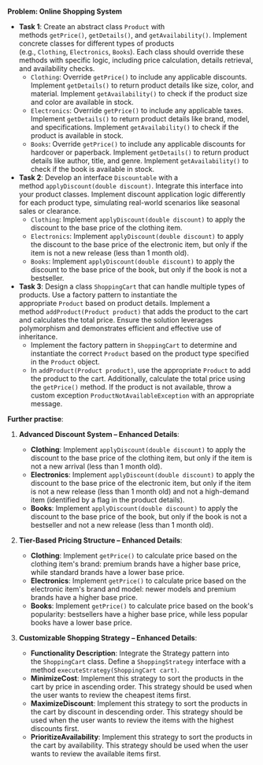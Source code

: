 **Problem: Online Shopping System**

- **Task 1**: Create an abstract class `Product` with methods `getPrice()`, `getDetails()`, and `getAvailability()`. Implement concrete classes for different types of products (e.g., `Clothing`, `Electronics`, `Books`). Each class should override these methods with specific logic, including price calculation, details retrieval, and availability checks.
    - `Clothing`: Override `getPrice()` to include any applicable discounts. Implement `getDetails()` to return product details like size, color, and material. Implement `getAvailability()` to check if the product size and color are available in stock.
    - `Electronics`: Override `getPrice()` to include any applicable taxes. Implement `getDetails()` to return product details like brand, model, and specifications. Implement `getAvailability()` to check if the product is available in stock.
    - `Books`: Override `getPrice()` to include any applicable discounts for hardcover or paperback. Implement `getDetails()` to return product details like author, title, and genre. Implement `getAvailability()` to check if the book is available in stock.
- **Task 2**: Develop an interface `Discountable` with a method `applyDiscount(double discount)`. Integrate this interface into your product classes. Implement discount application logic differently for each product type, simulating real-world scenarios like seasonal sales or clearance.
    - `Clothing`: Implement `applyDiscount(double discount)` to apply the discount to the base price of the clothing item.
    - `Electronics`: Implement `applyDiscount(double discount)` to apply the discount to the base price of the electronic item, but only if the item is not a new release (less than 1 month old).
    - `Books`: Implement `applyDiscount(double discount)` to apply the discount to the base price of the book, but only if the book is not a bestseller.
- **Task 3**: Design a class `ShoppingCart` that can handle multiple types of products. Use a factory pattern to instantiate the appropriate `Product` based on product details. Implement a method `addProduct(Product product)` that adds the product to the cart and calculates the total price. Ensure the solution leverages polymorphism and demonstrates efficient and effective use of inheritance.
    - Implement the factory pattern in `ShoppingCart` to determine and instantiate the correct `Product` based on the product type specified in the `Product` object.
    - In `addProduct(Product product)`, use the appropriate `Product` to add the product to the cart. Additionally, calculate the total price using the `getPrice()` method. If the product is not available, throw a custom exception `ProductNotAvailableException` with an appropriate message.

**Further practise**:

1. **Advanced Discount System – Enhanced Details**:
    
    - **Clothing**: Implement `applyDiscount(double discount)` to apply the discount to the base price of the clothing item, but only if the item is not a new arrival (less than 1 month old).
    - **Electronics**: Implement `applyDiscount(double discount)` to apply the discount to the base price of the electronic item, but only if the item is not a new release (less than 1 month old) and not a high-demand item (identified by a flag in the product details).
    - **Books**: Implement `applyDiscount(double discount)` to apply the discount to the base price of the book, but only if the book is not a bestseller and not a new release (less than 1 month old).
2. **Tier-Based Pricing Structure – Enhanced Details**:
    
    - **Clothing**: Implement `getPrice()` to calculate price based on the clothing item's brand: premium brands have a higher base price, while standard brands have a lower base price.
    - **Electronics**: Implement `getPrice()` to calculate price based on the electronic item's brand and model: newer models and premium brands have a higher base price.
    - **Books**: Implement `getPrice()` to calculate price based on the book's popularity: bestsellers have a higher base price, while less popular books have a lower base price.
3. **Customizable Shopping Strategy – Enhanced Details**:
    
    - **Functionality Description**: Integrate the Strategy pattern into the `ShoppingCart` class. Define a `ShoppingStrategy` interface with a method `executeStrategy(ShoppingCart cart)`.
    - **MinimizeCost**: Implement this strategy to sort the products in the cart by price in ascending order. This strategy should be used when the user wants to review the cheapest items first.
    - **MaximizeDiscount**: Implement this strategy to sort the products in the cart by discount in descending order. This strategy should be used when the user wants to review the items with the highest discounts first.
    - **PrioritizeAvailability**: Implement this strategy to sort the products in the cart by availability. This strategy should be used when the user wants to review the available items first.